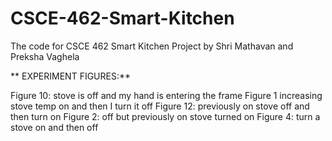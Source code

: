 # CSCE-462-Smart-Kitchen
The code for CSCE 462 Smart Kitchen Project by Shri Mathavan and Preksha Vaghela


** EXPERIMENT FIGURES:**

Figure 10: stove is off and my hand is entering the frame 
Figure 1 increasing stove temp on and then I turn it off
Figure 12: previously on stove off and then turn on
Figure 2: off but previously on stove turned on 
Figure 4: turn a stove on and then off
